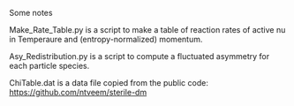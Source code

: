 Some notes

Make_Rate_Table.py is a script to make a table of reaction rates of active nu in Temperaure and (entropy-normalized) momentum.

Asy_Redistribution.py is a script to compute a fluctuated asymmetry for each particle species. 

ChiTable.dat is a data file copied from the public code: https://github.com/ntveem/sterile-dm
